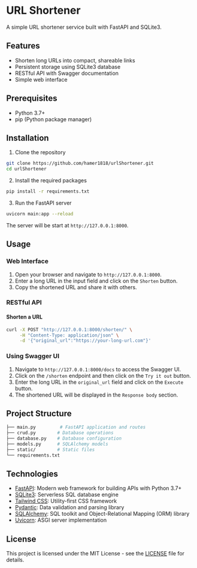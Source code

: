 # URL Shortener
A simple URL shortener service built with FastAPI and SQLite3.

## Features
- Shorten long URLs into compact, shareable links
- Persistent storage using SQLite3 database
- RESTful API with Swagger documentation
- Simple web interface

## Prerequisites
- Python 3.7+
- pip (Python package manager)

## Installation
1. Clone the repository
```bash
git clone https://github.com/hamer1818/urlShortener.git
cd urlShortener
```
2. Install the required packages
```bash
pip install -r requirements.txt
```
3. Run the FastAPI server
```bash
uvicorn main:app --reload
```
The server will be start at `http://127.0.0.1:8000`.

## Usage
### Web Interface
1. Open your browser and navigate to `http://127.0.0.1:8000`.
2. Enter a long URL in the input field and click on the `Shorten` button.
3. Copy the shortened URL and share it with others.

### RESTful API
#### Shorten a URL
```bash
curl -X POST "http://127.0.0.1:8000/shorten/" \
     -H "Content-Type: application/json" \
     -d '{"original_url":"https://your-long-url.com"}'
```
### Using Swagger UI
1. Navigate to `http://127.0.0.1:8000/docs` to access the Swagger UI.
2. Click on the `/shorten` endpoint and then click on the `Try it out` button.
3. Enter the long URL in the `original_url` field and click on the `Execute` button.
4. The shortened URL will be displayed in the `Response body` section.

## Project Structure
```bash
├── main.py         # FastAPI application and routes
├── crud.py        # Database operations
├── database.py    # Database configuration
├── models.py      # SQLAlchemy models
├── static/        # Static files
└── requirements.txt
```

## Technologies
- [FastAPI](https://fastapi.tiangolo.com/): Modern web framework for building APIs with Python 3.7+
- [SQLite3](https://www.sqlite.org/index.html): Serverless SQL database engine
- [Tailwind CSS](https://tailwindcss.com/): Utility-first CSS framework
- [Pydantic](https://pydantic-docs.helpmanual.io/): Data validation and parsing library
- [SQLAlchemy](https://www.sqlalchemy.org/): SQL toolkit and Object-Relational Mapping (ORM) library
- [Uvicorn](https://www.uvicorn.org/): ASGI server implementation

## License
This project is licensed under the MIT License - see the [LICENSE](LICENSE) file for details.
